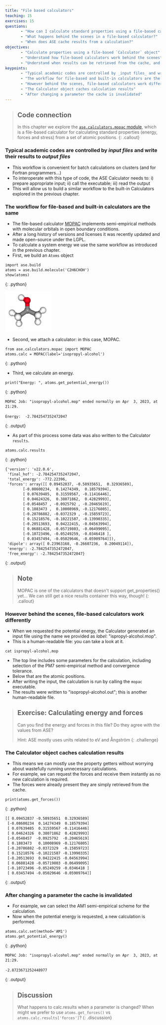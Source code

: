 ```yaml
---
title: "File based calculators"
teaching: 15
exercises: 15
questions:
       - "How can I calculate standard properties using a file-based calculator?"
       - "What happens behind the scenes in a file-based calculator?"
       - "When does ASE cache results from a calculation?"
objectives:
       - "Calculate properties using a file-based `Calculator` object"
       - "Understand how file-based calculators work behind the scenes"
       - "Understand when results can be retrieved from the cache, and when they will be re-calculated"
keypoints:
       - "Typical academic codes are controlled by _input files_ and write their results to _output files_"
       - "The workflow for file-based and built-in calculators are the same"
       - "However behind the scenes, file-based calculators work differently"
       - "The Calculator object caches calculation results"
       - "After changing a parameter the cache is invalidated"
---
```


> ## Code connection
> In this chapter we explore the [`ase.calculators.mopac` module](https://databases.fysik.dtu.dk/ase/ase/calculators/mopac.html), which is a file-based calculator for calculating standard properties (energy, forces and stress) from a set of atomic positions.
{: .callout}

### Typical academic codes are controlled by _input files_ and write their results to _output files_

- This workflow is convenient for batch calculations on clusters (and for Fortran programmers...)
- To interoperate with this type of code, the ASE Calculator needs to: i) prepare appropriate input; ii) call the executable; iii) read the output
- This will allow us to build a similar workflow to the built-in Calculators explored in the previous chapter.

### The workflow for file-based and built-in calculators are the same

- The file-based calculator [MOPAC](https://openmopac.github.io) implements semi-empirical methods with molecular orbitals in open boundary conditions. 
- After a long history of versions and licenses it was recently updated and made open-source under the LGPL.
- To calculate a system energy we use the same workflow as introduced in the previous chapter.
- First, we build an `Atoms` object

~~~
import ase.build
atoms = ase.build.molecule('C2H6CHOH')
show(atoms)
~~~
{: .python}

<img src="../fig/molecule.png" alt="molecule" width="150">

- Second, we attach a calculator: in this case, MOPAC.

~~~
from ase.calculators.mopac import MOPAC
atoms.calc = MOPAC(label='isopropyl-alcohol')
~~~
{: .python}

- Third, we calculate an energy.

~~~
print("Energy: ", atoms.get_potential_energy())
~~~
{: .python}

~~~
MOPAC Job: "isopropyl-alcohol.mop" ended normally on Apr  3, 2023, at 21:29.

Energy:  -2.7842547352472047
~~~
{: .output}

- As part of this process some data was also written to the Calculator `results`.

~~~
atoms.calc.results
~~~
{: .python}

~~~
{'version': 'v22.0.6',
 'final_hof': -2.7842547352472047,
 'total_energy': -772.22396,
 'forces': array([[ 0.09452837, -0.58935651,  0.32936589],
        [-0.08600234,  0.14274349,  0.18579394],
        [ 0.07639485,  0.31559567, -0.11416446],
        [ 0.04624326,  0.38071862,  0.42829993],
        [-0.0548457 , -0.0925792 , -0.20465619],
        [ 0.1883473 ,  0.10008969, -0.12176805],
        [-0.20786882, -0.0372329 , -0.15859723],
        [ 0.15218576, -0.10221587, -0.13990335],
        [-0.20513693,  0.04222415, -0.04563994],
        [ 0.06881428, -0.05719803, -0.06499095],
        [-0.10723496, -0.05249259, -0.0346418 ],
        [ 0.03457494, -0.05029646, -0.05909764]]),
 'dipole': array([ 0.23963168, -0.26607236,  0.20049114]),
 'energy': -2.7842547352472047,
 'free_energy': -2.7842547352472047}
~~~
{: .output}

> ## Note
> MOPAC is one of the calculators that doesn't support get_properties() yet... We can still get a nice results container this way, though!
{: .callout}

### However behind the scenes, file-based calculators work differently

- When we requested the potential energy, the Calculator generated an input file using the name we provided as *label*: "ispropyl-alcohol.mop". 
- This is a human-readable file: you can take a look at it.

~~~
cat ispropyl-alcohol.mop
~~~

- The top line includes some parameters for the calculation, including selection of the PM7 semi-empirical method and convergence tolerance.
- Below that are the atomic positions.
- After writing the input, the calculation is run by calling the `mopac` executable.
- The results were written to "isopropyl-alcohol.out"; this is another human-readable file.

> ## Exercise: Calculating energy and forces
> Can you find the energy and forces in this file? Do they agree with the values from ASE?
>
> Hint: ASE mostly uses units related to eV and Ångström
{: .challenge}

### The Calculator object caches calculation results

- This means we can mostly use the property getters without worrying about wastefully running unnecessary calculations.
- For example, we can request the forces and receive them instantly as no new calculation is required.
- The forces were already present they are simply retrieved from the cache.

~~~
print(atoms.get_forces())
~~~
{: .python}

~~~
[[ 0.09452837 -0.58935651  0.32936589]
 [-0.08600234  0.14274349  0.18579394]
 [ 0.07639485  0.31559567 -0.11416446]
 [ 0.04624326  0.38071862  0.42829993]
 [-0.0548457  -0.0925792  -0.20465619]
 [ 0.1883473   0.10008969 -0.12176805]
 [-0.20786882 -0.0372329  -0.15859723]
 [ 0.15218576 -0.10221587 -0.13990335]
 [-0.20513693  0.04222415 -0.04563994]
 [ 0.06881428 -0.05719803 -0.06499095]
 [-0.10723496 -0.05249259 -0.0346418 ]
 [ 0.03457494 -0.05029646 -0.05909764]]
~~~
{: .output}

### After changing a parameter the cache is invalidated

- For example, we can select the AM1 semi-empirical scheme for the calculation.
- Now when the potential energy is requested, a new calculation is performed.

~~~
atoms.calc.set(method='AM1')
atoms.get_potential_energy()
~~~
{: .python}

~~~
MOPAC Job: "isopropyl-alcohol.mop" ended normally on Apr  3, 2023, at 21:29.

-2.8723671252448977
~~~
{: .output}

> ## Discussion
> What happens to calc.results when a parameter is changed? When might we prefer to use `atoms.get_forces()` vs `atoms.calc.results['forces']`?
{: .discussion}
